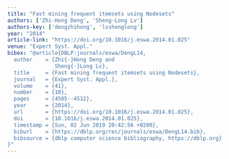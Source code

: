 ```yaml
---
title: "Fast mining frequent itemsets using Nodesets"
authors: ['Zhi-Hong Deng', 'Sheng-Long Lv']
authors-key: ['dengzhihong', 'lvshenglong']
year: "2014"
article-link: "https://doi.org/10.1016/j.eswa.2014.01.025"
venue: "Expert Syst. Appl."
bibex: "@article{DBLP:journals/eswa/DengL14,
  author    = {Zhi{-}Hong Deng and
               Sheng{-}Long Lv},
  title     = {Fast mining frequent itemsets using Nodesets},
  journal   = {Expert Syst. Appl.},
  volume    = {41},
  number    = {10},
  pages     = {4505--4512},
  year      = {2014},
  url       = {https://doi.org/10.1016/j.eswa.2014.01.025},
  doi       = {10.1016/j.eswa.2014.01.025},
  timestamp = {Sun, 02 Jun 2019 20:42:56 +0200},
  biburl    = {https://dblp.org/rec/journals/eswa/DengL14.bib},
  bibsource = {dblp computer science bibliography, https://dblp.org}
}"
---
```


